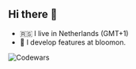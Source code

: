 ## Hi there 👋

- 🇷🇸 I live in Netherlands (GMT+1)
- 🐍 I develop features at bloomon.

![Codewars](https://www.codewars.com/users/stereodamage/badges/large "Codewars")

<!--
**stereodamage/stereodamage** is a ✨ _special_ ✨ repository because its `README.md` (this file) appears on your GitHub profile.

Here are some ideas to get you started:

- 🔭 I’m currently working on ...
- 🌱 I’m currently learning ...
- 👯 I’m looking to collaborate on ...
- 🤔 I’m looking for help with ...
- 💬 Ask me about ...
- 📫 How to reach me: ...
- 😄 Pronouns: ...
- ⚡ Fun fact: ...
-->
